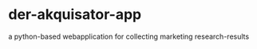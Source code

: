 der-akquisator-app
==================

a python-based webapplication for collecting marketing research-results